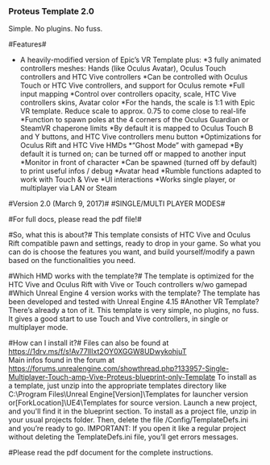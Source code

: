 ﻿### Proteus Template 2.0 ###

Simple. No plugins. No fuss.

#Features#
* A heavily-modified version of Epic’s VR Template plus:
 *3 fully animated controllers meshes: Hands (like Oculus Avatar), Oculus Touch controllers and HTC Vive controllers
 *Can be controlled with Oculus Touch or HTC Vive controllers, and support for Oculus remote
 *Full input mapping
 *Control over controllers opacity, scale, HTC Vive controllers skins, Avatar color
 *For the hands, the scale is 1:1 with Epic VR template. Reduce scale to approx. 0.75 to come close to real-life
 *Function to spawn poles at the 4 corners of the Oculus Guardian or SteamVR chaperone limits
 *By default it is mapped to Oculus Touch B and Y buttons, and HTC Vive controllers menu button
 *Optimizations for Oculus Rift and HTC Vive HMDs
 *“Ghost Mode” with gamepad
 *By default it is turned on; can be turned off or mapped to another input
 *Monitor in front of character
 *Can be spawned (turned off by default) to print useful infos / debug
 *Avatar head
 *Rumble functions adapted to work with Touch & Vive
 *UI interactions
 *Works single player, or multiplayer via LAN or Steam

#Version 2.0 (March 9, 2017)#
#SINGLE/MULTI PLAYER MODES#

#For full docs, please read the pdf file!#

#So, what this is about?#
This template consists of HTC Vive and Oculus Rift compatible pawn and settings, ready to drop in your game. So what you can do is choose the features you want, and build yourself/modify a pawn based on the functionalities you need.

#Which HMD works with the template?#
The template is optimized for the HTC Vive and Oculus Rift with Vive or Touch controllers w/wo gamepad
#Which Unreal Engine 4 version works with the template?
The template has been developed and tested with Unreal Engine 4.15
#Another VR Template? There’s already a ton of it.
This template is very simple, no plugins, no fuss. It gives a good start to use Touch and Vive controllers, in single or multiplayer mode.

#How can I install it?#
Files can also be found at https://1drv.ms/f/s!Av77lIIxt2OY0XGGW8UDwykohjuT  
Main infos found in the forum at https://forums.unrealengine.com/showthread.php?133957-Single-Multiplayer-Touch-amp-Vive-Proteus-blueprint-only-Template 
To install as a template, just unzip into the appropriate templates directory like C:\Program Files\Unreal Engine[Version]\Templates for launcher version or[ForkLocation]\UE4\Templates for source version. Launch a new project, and you'll find it in the blueprint section.
To install as a project file, unzip in your usual projects folder. Then, delete the file /Config/TemplateDefs.ini and you’re ready to go.
IMPORTANT: If you open it like a regular project without deleting the TemplateDefs.ini file, you’ll get errors messages.

#Please read the pdf document for the complete instructions.
